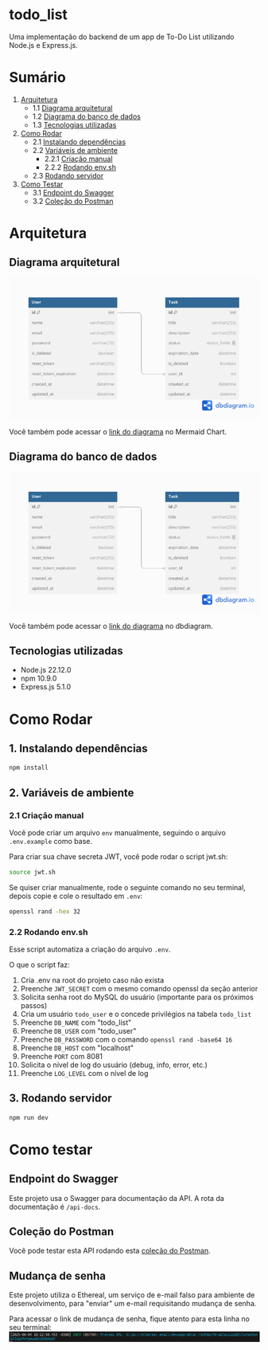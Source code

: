 # todo_list
Uma implementação do backend de um app de To-Do List utilizando Node.js e Express.js.

# Sumário
1. [Arquitetura](#arquitetura)
    - 1.1 [Diagrama arquitetural](#diagrama-arquitetural)
    - 1.2 [Diagrama do banco de dados](#diagrama-do-banco-de-dados)
    - 1.3 [Tecnologias utilizadas](#tecnologias-utilizadas)
2. [Como Rodar](#como-rodar)
    - 2.1 [Instalando dependências](#1-instalando-dependências)
    - 2.2 [Variáveis de ambiente](#2-variáveis-de-ambiente)
        - 2.2.1 [Criação manual](#21-criação-manual)
        - 2.2.2 [Rodando env.sh](#22-rodando-envsh)
    - 2.3 [Rodando servidor](#3-rodando-servidor)
3. [Como Testar](#como-testar)
    - 3.1 [Endpoint do Swagger](#endpoint-do-swagger)
    - 3.2 [Coleção do Postman](#coleção-do-postman)

# Arquitetura
## Diagrama arquitetural
![](imgs/todo_diagram.png)

Você também pode acessar o [link do diagrama](https://www.mermaidchart.com/app/projects/edd1f5eb-4c9e-4fb6-a3b9-a781af77d1af/diagrams/d994d12a-dc80-4573-a5b9-4ab46a11889a/version/v0.1/edit) no Mermaid Chart.

## Diagrama do banco de dados
![](imgs/todo_diagram.png)

Você também pode acessar o [link do diagrama](https://dbdiagram.io/d/todo-683e0e0261dc3bf08d36f1a8) no dbdiagram.

## Tecnologias utilizadas
+ Node.js 22.12.0
+ npm 10.9.0
+ Express.js 5.1.0

# Como Rodar
## 1. Instalando dependências
```bash
npm install
```

## 2. Variáveis de ambiente
### 2.1 Criação manual
Você pode criar um arquivo `env` manualmente, seguindo o arquivo `.env.example` como base.

Para criar sua chave secreta JWT, você pode rodar o script jwt.sh:
```bash
source jwt.sh
```

Se quiser criar manualmente, rode o seguinte comando no seu terminal, depois copie e cole o resultado em `.env`:
```bash
openssl rand -hex 32
```

### 2.2 Rodando env.sh
Esse script automatiza a criação do arquivo `.env`. 

O que o script faz:
1. Cria .env na root do projeto caso não exista
2. Preenche `JWT_SECRET` com o mesmo comando openssl da seção anterior
3. Solicita senha root do MySQL do usuário (importante para os próximos passos)
4. Cria um usuário `todo_user` e o concede privilégios na tabela `todo_list` 
5. Preenche `DB_NAME` com "todo_list"
6. Preenche `DB_USER` com "todo_user"
7. Preenche `DB_PASSWORD` com o comando `openssl rand -base64 16`
8. Preenche `DB_HOST` com "localhost"
9. Preenche `PORT` com 8081
10. Solicita o nível de log do usuário (debug, info, error, etc.)
11. Preenche `LOG_LEVEL` com o nível de log

## 3. Rodando servidor
```bash
npm run dev
```

# Como testar
## Endpoint do Swagger
Este projeto usa o Swagger para documentação da API. A rota da documentação é `/api-docs`.

## Coleção do Postman
Você pode testar esta API rodando esta [coleção do Postman](https://jb-3144890.postman.co/workspace/JB's-Workspace~92db2518-ee27-4458-8290-11698bc12e4d/collection/45486009-9af3f929-6350-427d-9156-31cb269ae5fb?action=share&creator=45486009).

## Mudança de senha
Este projeto utiliza o Ethereal, um serviço de e-mail falso para ambiente de desenvolvimento, para "enviar" um e-mail requisitando mudança de senha. 

Para acessar o link de mudança de senha, fique atento para esta linha no seu terminal:
![alt text](imgs/image.png)

